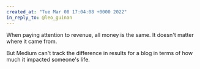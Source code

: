 ```yaml
---
created_at: "Tue Mar 08 17:04:08 +0000 2022"
in_reply_to: @leo_guinan
---
```


When paying attention to revenue, all money is the same. It doesn't matter where it came from.

But Medium can't track the difference in results for a blog in terms of how much it impacted someone's life.